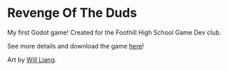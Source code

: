 # Revenge Of The Duds
My first Godot game! Created for the Foothill High School Game Dev club.

See more details and download the game <a href = "https://studio-heart-engine.itch.io/revenge-of-the-duds">here</a>!

Art by <a href = "BitLorax">Will Liang</a>.
